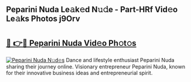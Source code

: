 ## Peparini Nuda Le𝚊k𝚎d N𝚞𝚍e - Part-HRf Vid𝚎o Le𝚊ks Photos j9Orv

# <h2><a href="http://fbf0nhd.evod.top/?m=Peparini+Nuda">🔗 👉🔴 Peparini Nuda Vid𝚎o Ph𝚘t𝚘s</a></h2>

[![Peparini Nuda N𝚞d𝚎s](https://i.imgur.com/8V9OHl7.gif)](http://fbf0nhd.evod.top/?m=Peparini+Nuda)
Dance and lifestyle enthusiast Peparini Nuda sharing their journey online. Visionary entrepreneur Peparini Nuda, known for their innovative business ideas and entrepreneurial spirit. 
